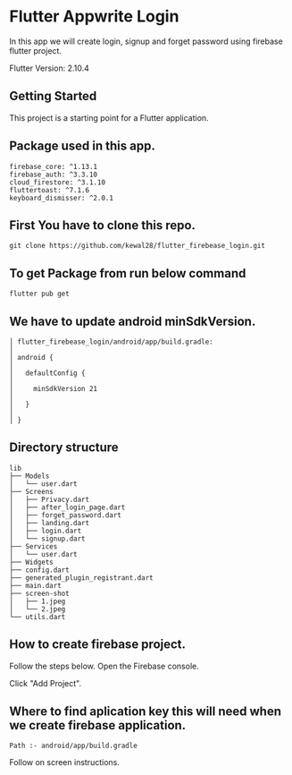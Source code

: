 # Flutter Appwrite Login

In this app we will create login, signup and forget password using firebase flutter project.

Flutter Version: 2.10.4

## Getting Started

This project is a starting point for a Flutter application.

## Package used in this app.

```
firebase_core: ^1.13.1
firebase_auth: ^3.3.10
cloud_firestore: ^3.1.10
fluttertoast: ^7.1.6
keyboard_dismisser: ^2.0.1
```

## First You have to clone this repo.

```
git clone https://github.com/kewal28/flutter_firebease_login.git
```

## To get Package from run below command

```
flutter pub get
```

## We have to update android minSdkVersion.

```
│ flutter_firebease_login/android/app/build.gradle:                                             │
│ android {                                                                                     │
│   defaultConfig {                                                                             │
│     minSdkVersion 21                                                                          │
│   }                                                                                           │
│ } 
```

## Directory structure

```
lib
├── Models
│   └── user.dart
├── Screens
│   ├── Privacy.dart
│   ├── after_login_page.dart
│   ├── forget_password.dart
│   ├── landing.dart
│   ├── login.dart
│   └── signup.dart
├── Services
│   └── user.dart
├── Widgets
├── config.dart
├── generated_plugin_registrant.dart
├── main.dart
├── screen-shot
│   ├── 1.jpeg
│   └── 2.jpeg
└── utils.dart
```

## How to create firebase project.

Follow the steps below. Open the Firebase console.

Click "Add Project".

## Where to find aplication key this will need when we create firebase application.

```
Path :- android/app/build.gradle
```

Follow on screen instructions.

